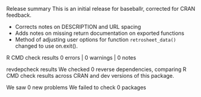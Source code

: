 Release summary
This is an initial release for baseballr, corrected for CRAN feedback.

* Corrects notes on DESCRIPTION and URL spacing
* Adds notes on missing return documentation on exported functions
* Method of adjusting user options for function `retrosheet_data()` changed to use on.exit().


R CMD check results
0 errors | 0 warnings | 0 notes

revdepcheck results
We checked 0 reverse dependencies, comparing R CMD check results across CRAN and dev versions of this package.

We saw 0 new problems
We failed to check 0 packages
